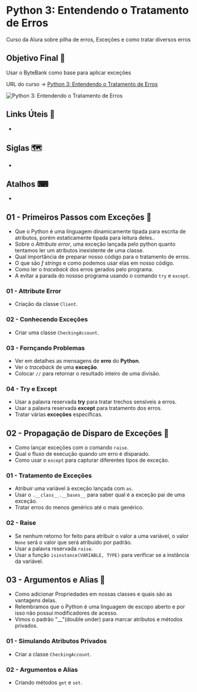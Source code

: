 # Python 3: Entendendo o Tratamento de Erros

Curso da Alura sobre pilha de erros, Exceções e como tratar diversos erros

## Objetivo Final &#x1F3AF;

Usar o ByteBank como base para aplicar exceções

URL do curso -> [Python 3: Entendendo o Tratamento de Erros](https://cursos.alura.com.br/course/python-exceptions)

![Python 3: Entendendo o Tratamento de Erros](https://www.alura.com.br/assets/api/share/curso-python-exceptions.png)

## Links Úteis &#x1F517;
*

## Siglas &#x1F5FA;
*

## Atalhos &#x2328;
*

## 01 - Primeiros Passos com Exceções &#x1F516;
* Que o Python é uma linguagem dinamicamente tipada para escrita de atributos, porém estaticamente tipada para leitura deles..
* Sobre o *Attribute error*, uma exceção lançada pelo python quanto tentamos ler um atributos inexistente de uma classe.
* Qual importância de preparar nosso código para o tratamento de erros.
* O que são *f strings* e como podemos usar elas em nosso código.
* Como ler o *traceback* dos erros gerados pelo programa.
* A evitar a parada do nossso programa usando o comando `try` e `except`.

### 01 - Attribute Error
* Criação da classe `Client`.

### 02 - Conhecendo Exceções
* Criar uma classe `CheckingAccount`.

### 03 - Fornçando Problemas
* Ver em detalhes as mensagens de **erro** do **Python**.
* Ver o *traceback* de uma **exceção**.
* Colocar `//` para retornar o resultado inteiro de uma divisão.

### 04 - Try e Except
* Usar a palavra reservada **try** para tratar trechos sensíveis a erros.
* Usar a palavra reservada **except** para tratamento dos erros.
* Tratar várias **exceções** específicas.

## 02 - Propagação de Disparo de Exceções &#x1F516;
* Como lançar exceções com o comando `raise`.
* Qual o fluxo de execução quando um erro é disparado.
* Como usar o `except` para capturar diferentes tipos de exceção.

### 01 - Tratamento de Exceções
* Atribuir uma variável à exceção lançada com `as`.
* Usar o `.__class__.__bases__` para saber qual é a exceção pai de uma exceção.
* Tratar erros do menos genérico até o mais genérico.

### 02 - Raise
* Se nenhum retorno for feito para atribuir o valor a uma variável, o valor `None` será o valor que será atribuido por padrão.
* Usar a palavra reservada `raise`.
* Usar a função `isinstance(VARIABLE, TYPE)` para verificar se a instância da variável.

## 03 - Argumentos e Alias &#x1F516;
* Como adicionar Propriedades em nossas classes e quais são as vantagens delas.
* Relembramos que o Python é uma linguagem de escopo aberto e por isso não possui modificadores de acesso.
* Vimos o padrão "__"(double under) para marcar atributos e métodos privados.

### 01 - Simulando Atributos Privados
* Criar a classe `CheckingAccount`.

### 02 - Argumentos e Alias
* Criando métodos `get` e `set`.